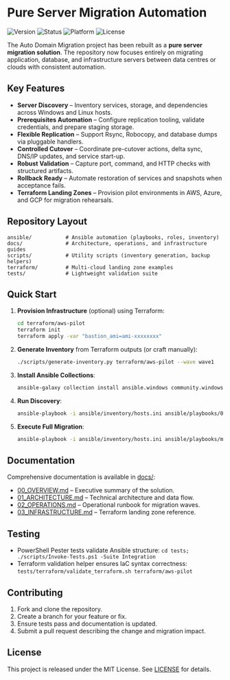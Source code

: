 # Pure Server Migration Automation

![Version](https://img.shields.io/badge/version-1.0-blue)
![Status](https://img.shields.io/badge/status-active-brightgreen)
![Platform](https://img.shields.io/badge/platform-multi_cloud-blue)
![License](https://img.shields.io/badge/license-MIT-blue)

The Auto Domain Migration project has been rebuilt as a **pure server migration solution**. The repository now focuses entirely
on migrating application, database, and infrastructure servers between data centres or clouds with consistent automation.

## Key Features

- **Server Discovery** – Inventory services, storage, and dependencies across Windows and Linux hosts.
- **Prerequisites Automation** – Configure replication tooling, validate credentials, and prepare staging storage.
- **Flexible Replication** – Support Rsync, Robocopy, and database dumps via pluggable handlers.
- **Controlled Cutover** – Coordinate pre-cutover actions, delta sync, DNS/IP updates, and service start-up.
- **Robust Validation** – Capture port, command, and HTTP checks with structured artifacts.
- **Rollback Ready** – Automate restoration of services and snapshots when acceptance fails.
- **Terraform Landing Zones** – Provision pilot environments in AWS, Azure, and GCP for migration rehearsals.

## Repository Layout

```
ansible/           # Ansible automation (playbooks, roles, inventory)
docs/              # Architecture, operations, and infrastructure guides
scripts/           # Utility scripts (inventory generation, backup helpers)
terraform/         # Multi-cloud landing zone examples
tests/             # Lightweight validation suite
```

## Quick Start

1. **Provision Infrastructure** (optional) using Terraform:
   ```bash
   cd terraform/aws-pilot
   terraform init
   terraform apply -var "bastion_ami=ami-xxxxxxxx"
   ```
2. **Generate Inventory** from Terraform outputs (or craft manually):
   ```bash
   ./scripts/generate-inventory.py terraform/aws-pilot --wave wave1
   ```
3. **Install Ansible Collections**:
   ```bash
   ansible-galaxy collection install ansible.windows community.windows ansible.posix
   ```
4. **Run Discovery**:
   ```bash
   ansible-playbook -i ansible/inventory/hosts.ini ansible/playbooks/00_discovery.yml -e wave_id=wave1
   ```
5. **Execute Full Migration**:
   ```bash
   ansible-playbook -i ansible/inventory/hosts.ini ansible/playbooks/master_migration.yml -e wave_id=wave1
   ```

## Documentation

Comprehensive documentation is available in [docs/](docs/):
- [00_OVERVIEW.md](docs/00_OVERVIEW.md) – Executive summary of the solution.
- [01_ARCHITECTURE.md](docs/01_ARCHITECTURE.md) – Technical architecture and data flow.
- [02_OPERATIONS.md](docs/02_OPERATIONS.md) – Operational runbook for migration waves.
- [03_INFRASTRUCTURE.md](docs/03_INFRASTRUCTURE.md) – Terraform landing zone reference.

## Testing

- PowerShell Pester tests validate Ansible structure: `cd tests; ./scripts/Invoke-Tests.ps1 -Suite Integration`
- Terraform validation helper ensures IaC syntax correctness: `tests/terraform/validate_terraform.sh terraform/aws-pilot`

## Contributing

1. Fork and clone the repository.
2. Create a branch for your feature or fix.
3. Ensure tests pass and documentation is updated.
4. Submit a pull request describing the change and migration impact.

## License

This project is released under the MIT License. See [LICENSE](LICENSE) for details.
